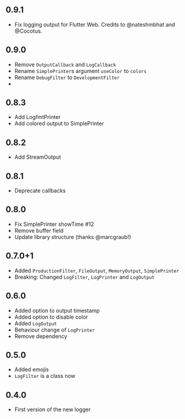 ## 0.9.1
- Fix logging output for Flutter Web. Credits to @nateshmbhat and @Cocotus.

## 0.9.0
- Remove `OutputCallback` and `LogCallback`
- Rename `SimplePrinter`s argument `useColor` to `colors`
- Rename `DebugFilter` to `DevelopmentFilter`
- 
## 0.8.3
- Add LogfmtPrinter
- Add colored output to SimplePrinter

## 0.8.2
- Add StreamOutput

## 0.8.1
- Deprecate callbacks

## 0.8.0
- Fix SimplePrinter showTime #12
- Remove buffer field
- Update library structure (thanks @marcgraub!)
 
## 0.7.0+1
- Added `ProductionFilter`, `FileOutput`, `MemoryOutput`, `SimplePrinter`
- Breaking: Changed `LogFilter`, `LogPrinter` and `LogOutput`

## 0.6.0
- Added option to output timestamp
- Added option to disable color
- Added `LogOutput`
- Behaviour change of `LogPrinter`
- Remove dependency

## 0.5.0
- Added emojis
- `LogFilter` is a class now

## 0.4.0
- First version of the new logger
